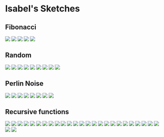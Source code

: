 # Isabel's Sketches

## Fibonacci
![](Isabel/fibonacci_squares.png)
![](Isabel/fibonacci_squares4.png)
![](Isabel/fibonacci_squares5.png)
![](Isabel/fibonacci_squares2.png)
![](Isabel/fibonacci_squares3.png)


## Random
![](Isabel/random2.png)
![](Isabel/random1.png)
![](Isabel/random1.pv)
![](Isabel/random3.png)
![](Isabel/random3.pv)
![](Isabel/random4.png)
![](Isabel/random4.pv)
![](Isabel/random5.png)
![](Isabel/random5.pv)

## Perlin Noise
![](Isabel/perlin2.png)
![](Isabel/2.3.png)
![](Isabel/2.3.pv)
![](Isabel/perlin4.png)
![](Isabel/perlin2.1.png)
![](Isabel/perlin2.3.png)
![](Isabel/perlin2.pv)
![](Isabel/perlin4.2.png)



## Recursive functions
            
![](Isabel/recursive1.png)
![](Isabel/recursive13.png)
![](Isabel/recursive4.png)
![](Isabel/recursive5.png)
![](Isabel/recursive6.png)
![](Isabel/recursive7.png)
![](Isabel/recursive8.png)
![](Isabel/recursive9.png)
![](Isabel/recursive10.png)
![](Isabel/recursive11.png)
![](Isabel/recursive12.png)
![](Isabel/recursive13.png)
![](Isabel/recursive14.png)
![](Isabel/recursive15.png)
![](Isabel/recursive16.png)
![](Isabel/recursive17.png)
![](Isabel/recursive178.png)
![](Isabel/recursive19.png)
![](Isabel/recursive14.png)
![](Isabel/recursive15.png)
![](Isabel/19.2.png)
![](Isabel/19.3.png)
![](Isabel/19.4.png)
![](Isabel/19.5.png)
![](Isabel/19.6.png)
![](Isabel/19.7.png)
![](Isabel/19.8.png)